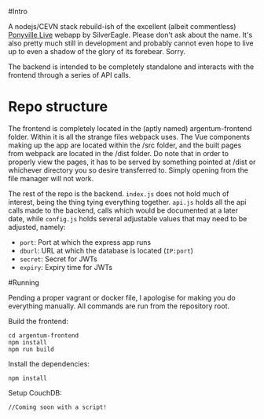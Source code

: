 #Intro

A nodejs/CEVN stack rebuild-ish of the excellent (albeit commentless) [Ponyville Live](https://github.com/Poniverse/Ponyville-Live) webapp by SilverEagle. Please don't ask about the name. It's also pretty much still in development and probably cannot even hope to live up to even a shadow of the glory of its forebear. Sorry.

The backend is intended to be completely standalone and interacts with the frontend through a series of API calls.

# Repo structure

The frontend is completely located in the (aptly named) argentum-frontend folder. Within it is all the strange files webpack uses. The Vue components making up the app are located within the /src folder, and the built pages from webpack are located in the /dist folder. Do note that in order to properly view the pages, it has to be served by something pointed at /dist or whichever directory you so desire transferred to. Simply opening from the file manager will not work.

The rest of the repo is the backend. `index.js` does not hold much of interest, being the thing tying everything together. `api.js` holds all the api calls made to the backend, calls which would be documented at a later date, while `config.js` holds several adjustable values that may need to be adjusted, namely:

* `port`: Port at which the express app runs
* `dburl`: URL at which the database is located (`IP:port`)
* `secret`: Secret for JWTs
* `expiry`: Expiry time for JWTs

#Running

Pending a proper vagrant or docker file, I apologise for making you do everything manually. All commands are run from the repository root.

Build the frontend:

```
cd argentum-frontend
npm install
npm run build
```

Install the dependencies:

```
npm install
```

Setup CouchDB:

```
//Coming soon with a script!
```
